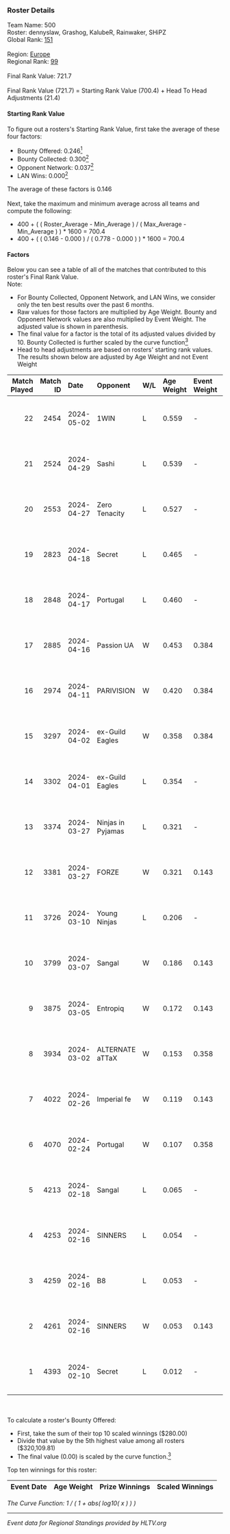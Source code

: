 ### Roster Details<br />
Team Name: 500<br />
Roster: dennyslaw, Grashog, KalubeR, Rainwaker, SHiPZ<br />
Global Rank: [151](../standings_global.md)<br />
<br />
Region: [Europe]( ../standings_europe.md)<br />
Regional Rank: [99]( ../standings_europe.md)<br />
<br />
Final Rank Value:  721.7<br />
<br />
Final Rank Value (721.7) = Starting Rank Value (700.4) + Head To Head Adjustments (21.4)<br />

#### Starting Rank Value<br />
To figure out a rosters's Starting Rank Value, first take the average of these four factors:<br />
- Bounty Offered: 0.246[<sup>1</sup>](#table2)
- Bounty Collected: 0.300[<sup>2</sup>](#table1)
- Opponent Network: 0.037[<sup>2</sup>](#table1)
- LAN Wins: 0.000[<sup>2</sup>](#table1)

The average of these factors is 0.146<br />
<br />
Next, take the maximum and minimum average across all teams and compute the following:<br />
- 400 + ( ( Roster_Average - Min_Average ) / ( Max_Average - Min_Average ) ) * 1600 = 700.4
- 400 + ( ( 0.146 - 0.000 ) / ( 0.778 - 0.000 ) ) * 1600 = 700.4


#### Factors<br />
Below you can see a table of all of the matches that contributed to this roster's Final Rank Value.<br />
Note:<br />

- For Bounty Collected, Opponent Network, and LAN Wins, we consider only the ten best results over the past 6 months.
- Raw values for those factors are multiplied by Age Weight. Bounty and Opponent Network values are also multiplied by Event Weight. The adjusted value is shown in parenthesis.
- The final value for a factor is the total of its adjusted values divided by 10. Bounty Collected is further scaled by the curve function[<sup>3</sup>](#curveFunction)
- Head to head adjustments are based on rosters' starting rank values. The results shown below are adjusted by Age Weight and not Event Weight
<span id="table1"></span><br />


| Match Played | Match ID | Date       | Opponent          | W/L | Age Weight | Event Weight | Bounty Collected | Opponent Network | LAN Wins  | H2H Adj. | Roster                                        |
| -: | -: | :- | :- | :- | :- | :- | :- | :- | :- | -: | :- |
|           22 |     2454 | 2024-05-02 | 1WIN              | L   | 0.559      | -            | -                | -                | -         |    -3.96 | dennyslaw, Grashog, KalubeR, Rainwaker, SHiPZ |
|           21 |     2524 | 2024-04-29 | Sashi             | L   | 0.539      | -            | -                | -                | -         |    -1.27 | dennyslaw, Grashog, Rainwaker, REDSTAR, SHiPZ |
|           20 |     2553 | 2024-04-27 | Zero Tenacity     | L   | 0.527      | -            | -                | -                | -         |    -2.24 | dennyslaw, Grashog, Rainwaker, REDSTAR, SHiPZ |
|           19 |     2823 | 2024-04-18 | Secret            | L   | 0.465      | -            | -                | -                | -         |   -10.93 | dennyslaw, Grashog, Rainwaker, REDSTAR, SHiPZ |
|           18 |     2848 | 2024-04-17 | Portugal          | L   | 0.460      | -            | -                | -                | -         |    -8.41 | dennyslaw, Grashog, Rainwaker, REDSTAR, SHiPZ |
|           17 |     2885 | 2024-04-16 | Passion UA        | W   | 0.453      | 0.384        | 0.173 (0.030)    | 1.000 (0.174)    | 0 (0.000) |    12.19 | dennyslaw, Grashog, Rainwaker, REDSTAR, SHiPZ |
|           16 |     2974 | 2024-04-11 | PARIVISION        | W   | 0.420      | 0.384        | 0.017 (0.003)    | 0.590 (0.095)    | 0 (0.000) |    11.70 | dennyslaw, Grashog, Rainwaker, REDSTAR, SHiPZ |
|           15 |     3297 | 2024-04-02 | ex-Guild Eagles   | W   | 0.358      | 0.384        | 0.007 (0.001)    | 0.207 (0.029)    | 0 (0.000) |     7.05 | dennyslaw, Grashog, Rainwaker, REDSTAR, SHiPZ |
|           14 |     3302 | 2024-04-01 | ex-Guild Eagles   | L   | 0.354      | -            | -                | -                | -         |    -4.25 | dennyslaw, Grashog, Rainwaker, REDSTAR, SHiPZ |
|           13 |     3374 | 2024-03-27 | Ninjas in Pyjamas | L   | 0.321      | -            | -                | -                | -         |    -0.04 | dennyslaw, Grashog, Rainwaker, REDSTAR, SHiPZ |
|           12 |     3381 | 2024-03-27 | FORZE             | W   | 0.321      | 0.143        | 0.057 (0.003)    | 0.163 (0.007)    | 0 (0.000) |     7.69 | dennyslaw, Grashog, Rainwaker, REDSTAR, SHiPZ |
|           11 |     3726 | 2024-03-10 | Young Ninjas      | L   | 0.206      | -            | -                | -                | -         |    -2.79 | dennyslaw, Grashog, Rainwaker, REDSTAR, SHiPZ |
|           10 |     3799 | 2024-03-07 | Sangal            | W   | 0.186      | 0.143        | 0.219 (0.006)    | 0.846 (0.023)    | 0 (0.000) |     5.42 | dennyslaw, Grashog, Rainwaker, REDSTAR, SHiPZ |
|            9 |     3875 | 2024-03-05 | Entropiq          | W   | 0.172      | 0.143        | 0.000 (0.000)    | 0.034 (0.001)    | 0 (0.000) |     1.59 | dennyslaw, Grashog, Rainwaker, REDSTAR, SHiPZ |
|            8 |     3934 | 2024-03-02 | ALTERNATE aTTaX   | W   | 0.153      | 0.358        | 0.031 (0.002)    | 0.537 (0.029)    | 0 (0.000) |     3.98 | dennyslaw, Grashog, Rainwaker, REDSTAR, SHiPZ |
|            7 |     4022 | 2024-02-26 | Imperial fe       | W   | 0.119      | 0.143        | 0.128 (0.002)    | 0.287 (0.005)    | 0 (0.000) |     3.23 | dennyslaw, Grashog, Rainwaker, REDSTAR, SHiPZ |
|            6 |     4070 | 2024-02-24 | Portugal          | W   | 0.107      | 0.358        | 0.003 (0.000)    | 0.115 (0.004)    | 0 (0.000) |     1.59 | dennyslaw, Grashog, Rainwaker, REDSTAR, SHiPZ |
|            5 |     4213 | 2024-02-18 | Sangal            | L   | 0.065      | -            | -                | -                | -         |    -0.14 | dennyslaw, Patrick, Rainwaker, REDSTAR, SHiPZ |
|            4 |     4253 | 2024-02-16 | SINNERS           | L   | 0.054      | -            | -                | -                | -         |    -0.13 | dennyslaw, Patrick, Rainwaker, REDSTAR, SHiPZ |
|            3 |     4259 | 2024-02-16 | B8                | L   | 0.053      | -            | -                | -                | -         |    -0.18 | dennyslaw, Patrick, Rainwaker, REDSTAR, SHiPZ |
|            2 |     4261 | 2024-02-16 | SINNERS           | W   | 0.053      | 0.143        | 0.037 (0.000)    | 0.800 (0.006)    | 0 (0.000) |     1.54 | dennyslaw, Patrick, Rainwaker, REDSTAR, SHiPZ |
|            1 |     4393 | 2024-02-10 | Secret            | L   | 0.012      | -            | -                | -                | -         |    -0.27 | dennyslaw, Patrick, Rainwaker, REDSTAR, SHiPZ |

<br />
<span id="table2"></span><br />
To calculate a roster's Bounty Offered:<br />

- First, take the sum of their top 10 scaled winnings ($280.00)
- Divide that value by the 5th highest value among all rosters ($320,109.81)
- The final value (0.00) is scaled by the curve function.[<sup>3</sup>](#curveFunction)

Top ten winnings for this roster:<br />

| Event Date | Age Weight | Prize Winnings | Scaled Winnings |
| :- | -: | :- | :- |


<span id="curveFunction"></span>_The Curve Function: 1 / ( 1 + abs( log10( x ) ) )_<br />

---
_Event data for Regional Standings provided by HLTV.org_<br />
